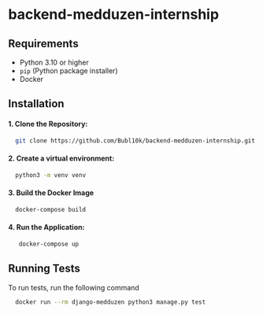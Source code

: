 # backend-medduzen-internship

## Requirements

- Python 3.10 or higher
- `pip` (Python package installer)
- Docker


## Installation

#### 1. Clone the Repository:


```bash
  git clone https://github.com/Bubl10k/backend-medduzen-internship.git
```

#### 2. Create a virtual environment:

```bash
  python3 -m venv venv
```

#### 3. Build the Docker Image
  ```bash
    docker-compose build
  ```

#### 4. Run the Application:
 ```bash
    docker-compose up
  ```
## Running Tests

To run tests, run the following command

```bash
  docker run --rm django-medduzen python3 manage.py test
```

